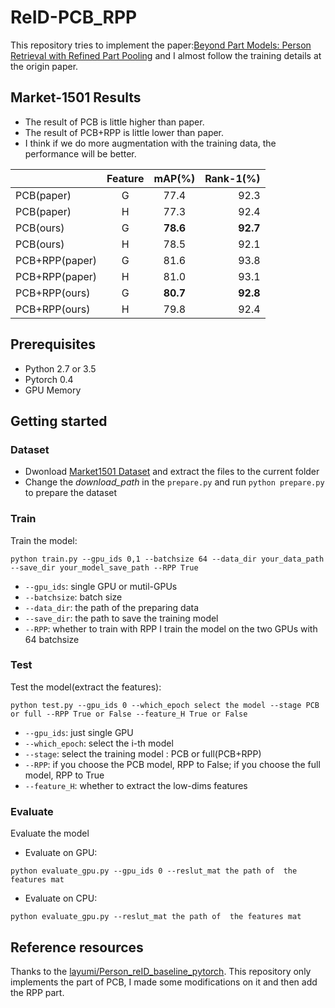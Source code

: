 # ReID-PCB_RPP
This repository tries to implement the paper:[Beyond Part Models: Person Retrieval with Refined Part Pooling](https://arxiv.org/abs/1711.09349)
and I almost follow the training details at the origin paper.

## Market-1501 Results
* The result of PCB is little higher than paper.
* The result of PCB+RPP is little lower than paper.
* I think if we do more augmentation with the training data, the performance will be better.

|               |  Feature      | mAP(%)     | Rank-1(%)  |
| ------------- |:-------------:|:----------:| -----:|
| PCB(paper)     |G|77.4|92.3
| PCB(paper)     |H|77.3|92.4
| PCB(ours)      |G|**78.6**|**92.7**
| PCB(ours)      |H|78.5|92.1
| PCB+RPP(paper) |G|81.6|93.8
| PCB+RPP(paper) |H|81.0|93.1
| PCB+RPP(ours)  |G|**80.7**|**92.8**
| PCB+RPP(ours)  |H|79.8|92.4

## Prerequisites
* Python 2.7 or 3.5
* Pytorch 0.4
* GPU Memory

## Getting started
### Dataset
* Dwonload [Market1501 Dataset](http://www.liangzheng.org/Project/project_reid.html) and extract the files to the current folder
* Change the *download_path* in the `prepare.py` and run `python prepare.py` to prepare the dataset

### Train
Train the model:
```
python train.py --gpu_ids 0,1 --batchsize 64 --data_dir your_data_path --save_dir your_model_save_path --RPP True
```
* `--gpu_ids`: single GPU or mutil-GPUs
* `--batchsize`: batch size
* `--data_dir`: the path of the preparing data
* `--save_dir`: the path to save the training model
* `--RPP`: whether to train with RPP
I train the model on the two GPUs with 64 batchsize
### Test
Test the model(extract the features):
```
python test.py --gpu_ids 0 --which_epoch select the model --stage PCB or full --RPP True or False --feature_H True or False
```
* `--gpu_ids`: just single GPU
* `--which_epoch`: select the i-th model
* `--stage`: select the training model : PCB or full(PCB+RPP)
* `--RPP`: if you choose the PCB model, RPP to False; if you choose the full model, RPP to True
* `--feature_H`: whether to extract the low-dims features

### Evaluate
Evaluate the model
* Evaluate on GPU:
```
python evaluate_gpu.py --gpu_ids 0 --reslut_mat the path of  the features mat
```
* Evaluate on CPU:
```
python evaluate_gpu.py --reslut_mat the path of  the features mat
```

## Reference resources
Thanks to the [layumi/Person_reID_baseline_pytorch](https://github.com/layumi/Person_reID_baseline_pytorch/blob/b9465f16a3b94300ceee8884120226804beee224/README.md).
This repository only implements the part of PCB, I made some modifications on it and then add the RPP part.

